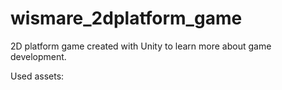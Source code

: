 # wismare_2dplatform_game
2D platform game created with Unity to learn more about game development.

Used assets: 
